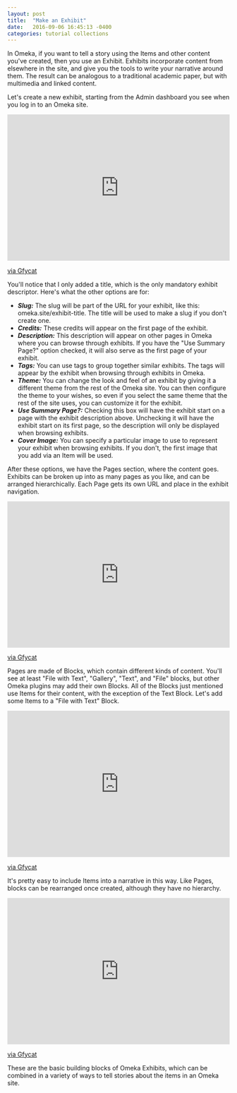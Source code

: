 ```yaml
---
layout: post
title:  "Make an Exhibit"
date:   2016-09-06 16:45:13 -0400
categories: tutorial collections
---
```


In Omeka, if you want to tell a story using the Items and other content you've created, then you use an Exhibit. Exhibits incorporate content from elsewhere in the site, and give you the tools to write your narrative around them. The result can be analogous to a traditional academic paper, but with multimedia and linked content.

Let's create a new exhibit, starting from the Admin dashboard you see when you log in to an Omeka site.

<div style='position:relative; padding-bottom:calc(57.06% + 44px)'><iframe src='https://gfycat.com/ifr/DirtyDependableHerculesbeetle?autoplay=0&controls=1&hd=1' frameborder='0' scrolling='no' width='100%' height='100%' style='position:absolute;top:0;left:0;' allowfullscreen></iframe></div><p> <a href="https://gfycat.com/DirtyDependableHerculesbeetle">via Gfycat</a></p>

You'll notice that I only added a title, which is the only mandatory exhibit descriptor. Here's what the other options are for:

* ***Slug:*** The slug will be part of the URL for your exhibit, like this: omeka.site/exhibit-title. The title will be used to make a slug if you don't create one.
* ***Credits:*** These credits will appear on the first page of the exhibit.
* ***Description:*** This description will appear on other pages in Omeka where you can browse through exhibits. If you have the "Use Summary Page?" option checked, it will also serve as the first page of your exhibit.
* ***Tags:*** You can use tags to group together similar exhibits. The tags will appear by the exhibit when browsing through exhibits in Omeka.
* ***Theme:*** You can change the look and feel of an exhibit by giving it a different theme from the rest of the Omeka site. You can then configure the theme to your wishes, so even if you select the same theme that the rest of the site uses, you can customize it for the exhibit.
* ***Use Summary Page?:*** Checking this box will have the exhibit start on a page with the exhibit description above. Unchecking it will have the exhibit start on its first page, so the description will only be displayed when browsing exhibits.
* ***Cover Image:*** You can specify a particular image to use to represent your exhibit when browsing exhibits. If you don't, the first image that you add via an Item will be used.

After these options, we have the Pages section, where the content goes. Exhibits can be broken up into as many pages as you like, and can be arranged hierarchically. Each Page gets its own URL and place in the exhibit navigation.

<div style='position:relative; padding-bottom:calc(57.06% + 44px)'><iframe src='https://gfycat.com/ifr/ThickUnsightlyCorydorascatfish?autoplay=0&controls=1&hd=1' frameborder='0' scrolling='no' width='100%' height='100%' style='position:absolute;top:0;left:0;' allowfullscreen></iframe></div><p> <a href="https://gfycat.com/ThickUnsightlyCorydorascatfish">via Gfycat</a></p>

Pages are made of Blocks, which contain different kinds of content. You'll see at least "File with Text", "Gallery", "Text", and "File" blocks, but other Omeka plugins may add their own Blocks. All of the Blocks just mentioned use Items for their content, with the exception of the Text Block. Let's add some Items to a "File with Text" Block.

<div style='position:relative; padding-bottom:calc(57.06% + 44px)'><iframe src='https://gfycat.com/ifr/DistantDeafeningBassethound?autoplay=0&controls=1&hd=1' frameborder='0' scrolling='no' width='100%' height='100%' style='position:absolute;top:0;left:0;' allowfullscreen></iframe></div><p> <a href="https://gfycat.com/DistantDeafeningBassethound">via Gfycat</a></p>

It's pretty easy to include Items into a narrative in this way. Like Pages, blocks can be rearranged once created, although they have no hierarchy.

<div style='position:relative; padding-bottom:calc(57.06% + 44px)'><iframe src='https://gfycat.com/ifr/EnchantingMeanGoitered?autoplay=0&controls=1&hd=1' frameborder='0' scrolling='no' width='100%' height='100%' style='position:absolute;top:0;left:0;' allowfullscreen></iframe></div><p> <a href="https://gfycat.com/EnchantingMeanGoitered">via Gfycat</a></p>

These are the basic building blocks of Omeka Exhibits, which can be combined in a variety of ways to tell stories about the items in an Omeka site.

<script type="text/javascript" src="https://assets.gfycat.com/gfycat.js"></script>
